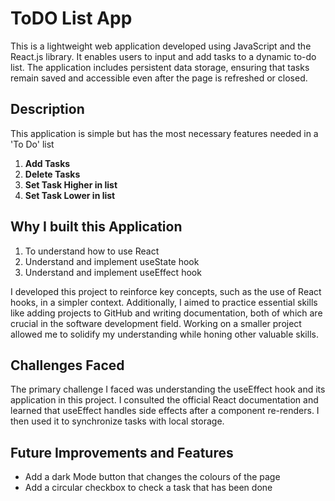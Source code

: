 # ToDO List App

This is a lightweight web application developed using JavaScript and the React.js library. It enables users to input and add tasks to a dynamic to-do list. The application includes persistent data storage, ensuring that tasks remain saved and accessible even after the page is refreshed or closed.

## Description
This application is simple but has the most necessary features needed in a 'To Do' list 
1. **Add Tasks**
2. **Delete Tasks**
3. **Set Task Higher in list**
4. **Set Task Lower in list**

## Why I built this Application
1. To understand how to use React
2. Understand and implement useState hook
3. Understand and implement useEffect hook

I developed this project to reinforce key concepts, such as the use of React hooks, in a simpler context. Additionally, I aimed to practice essential skills like adding projects to GitHub and writing documentation, both of which are crucial in the software development field. Working on a smaller project allowed me to solidify my understanding while honing other valuable skills.

## Challenges Faced
The primary challenge I faced was understanding the useEffect hook and its application in this project. I consulted the official React documentation and learned that useEffect handles side effects after a component re-renders. I then used it to synchronize tasks with local storage.

## Future Improvements and Features
* Add a dark Mode button that changes the colours of the page
* Add a circular checkbox to check a task that has been done
